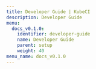 ```yaml
---
title: Developer Guide | KubeCI
description: Developer Guide
menu:
  docs_v0.1.0:
    identifier: developer-guide
    name: Developer Guide
    parent: setup
    weight: 40
menu_name: docs_v0.1.0
---
```

